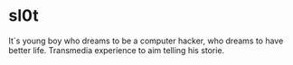 # sl0t

It´s young boy who dreams to be a computer hacker, who dreams to have better life. Transmedia experience to aim telling his storie. 

